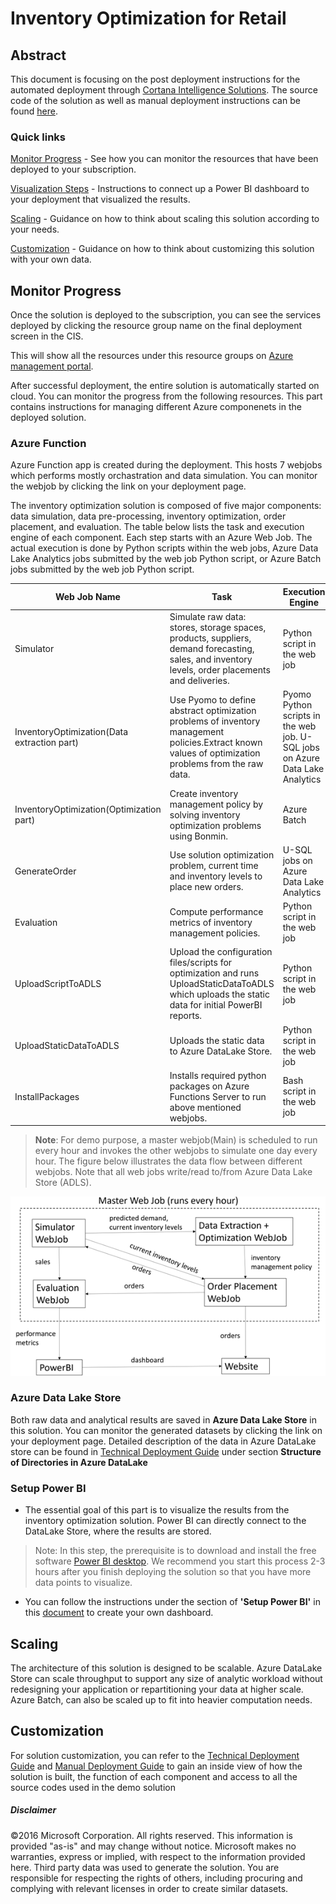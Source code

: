 # Inventory Optimization for Retail 

## Abstract
This document is focusing on the post deployment instructions for the automated deployment through [Cortana Intelligence Solutions](https://gallery.cortanaintelligence.com/solutions). The source code of the solution as well as manual deployment instructions can be found [here](https://github.com/Azure/cortana-intelligence-inventory-optimization/tree/master/Manual%20Deployment%20Guide).

### Quick links
[Monitor Progress](#monitor-progress) - See how you can monitor the resources that have been deployed to your subscription.

[Visualization Steps](#visualization) - Instructions to connect up a Power BI dashboard to your deployment that visualized the results.

[Scaling](#scaling) - Guidance on how to think about scaling this solution according to your needs.

[Customization](#customization) - Guidance on how to think about customizing this solution with your own data.



## Monitor Progress
Once the solution is deployed to the subscription, you can see the services deployed by clicking the resource group name on the final deployment screen in the CIS.

This will show all the resources under this resource groups on [Azure management portal](https://portal.azure.com/).

After successful deployment, the entire solution is automatically started on cloud. You can monitor the progress from the following resources.
This part contains instructions for managing different Azure componenets in the deployed solution.

### Azure Function
Azure Function app is created during the deployment. This hosts 7 webjobs which performs mostly orchastration and data simulation. You can monitor the webjob by clicking the link on your deployment page. 

The inventory optimization solution is composed of five major components: data simulation, data pre-processing, inventory optimization, order placement, and evaluation. The table below lists the task and execution engine of each component. Each step starts with an Azure Web Job. The actual execution is done by Python scripts within the web jobs, Azure Data Lake Analytics jobs submitted by the web job Python script, or Azure Batch jobs submitted by the web job Python script. 

|Web Job Name	| Task |	Execution Engine|
|------------------------|---------------------|---------------------|
| Simulator              |Simulate raw data: stores, storage spaces, products, suppliers, demand forecasting, sales, and inventory levels, order placements and deliveries.| Python script in the web job   |
| InventoryOptimization(Data extraction part)  | Use Pyomo to define abstract optimization problems of inventory management policies.Extract known values of optimization problems from the raw data. | Pyomo Python scripts in the web job. U-SQL jobs on Azure Data Lake Analytics  |
| InventoryOptimization(Optimization part)      |Create inventory management policy by solving inventory optimization problems using Bonmin. | Azure Batch   |
| GenerateOrder             |Use solution optimization problem, current time and inventory levels to place new orders.| U-SQL jobs on Azure Data Lake Analytics  |
| Evaluation             |Compute performance metrics of inventory management policies.|  Python script in the web job |
| UploadScriptToADLS             |Upload the configuration files/scripts for optimization and runs UploadStaticDataToADLS which uploads the static data for initial PowerBI reports.| Python script in the web job |
| UploadStaticDataToADLS             |Uploads the static data to Azure DataLake Store.|  Python script in the web job |
| InstallPackages             | Installs required python packages on Azure Functions Server to run above mentioned webjobs.|  Bash script in the web job |


> **Note**: For demo purpose, a master webjob(Main) is scheduled to run every hour and invokes the other webjobs to simulate one day every hour. The figure below illustrates the data flow between different webjobs. Note that all web jobs write/read to/from Azure Data Lake Store (ADLS). 

![](https://github.com/Azure/cortana-intelligence-inventory-optimization/blob/master/Manual%20Deployment%20Guide/Figures/webJobFlow.png)

### Azure Data Lake Store
Both raw data and analytical results are saved in **Azure Data Lake Store** in this solution. You can monitor the generated datasets by clicking the link on your deployment page. Detailed description of the data in Azure DataLake store can be found in [Technical Deployment Guide](https://github.com/Azure/cortana-intelligence-resource-optimization) under section **Structure of Directories in Azure DataLake**


### Setup Power BI

- The essential goal of this part is to visualize the results from the inventory optimization solution. Power BI can directly connect to the DataLake Store, where the results are stored.

> Note: In this step, the prerequisite is to download and install the free software [Power BI desktop](https://powerbi.microsoft.com/desktop). We recommend you start this process 2-3 hours after you finish deploying the solution so that you have more data points to visualize.

- You can follow the instructions under the section of **'Setup Power BI'** in this [document](https://github.com/Azure/cortana-intelligence-inventory-optimization/tree/master/Manual%20Deployment%20Guide#11-set-up-powerbi-dashboard) to create your own dashboard.

## Scaling

The architecture of this solution is designed to be scalable. Azure DataLake Store can scale throughput to support any size of analytic workload without redesigning your application or repartitioning your data at higher scale. Azure Batch, can also be scaled up to fit into heavier computation needs.

## Customization

For solution customization, you can refer to the [Technical Deployment Guide](https://github.com/Azure/cortana-intelligence-inventory-optimization) and [Manual Deployment Guide](https://github.com/Azure/cortana-intelligence-inventory-optimization/tree/master/Manual%20Deployment%20Guide) to gain an inside view of how the solution is built, the function of each component and access to all the source codes used in the demo solution


##### Disclaimer
©2016 Microsoft Corporation. All rights reserved.  This information is provided "as-is" and may change without notice. Microsoft makes no warranties, express or implied, with respect to the information provided here.  Third party data was used to generate the solution.  You are responsible for respecting the rights of others, including procuring and complying with relevant licenses in order to create similar datasets.
